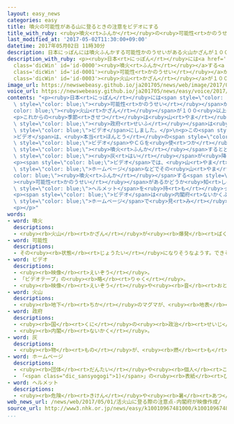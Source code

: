 ```yaml
---
layout: easy_news
categories: easy
title: 噴火の可能性がある山に登るときの注意をビデオにする
title_with_ruby: <ruby>噴火<rt>ふんか</rt></ruby>の<ruby>可能性<rt>かのうせい</rt></ruby>がある<ruby>山<rt>やま</rt></ruby>に<ruby>登<rt>のぼ</rt></ruby>るときの<ruby>注意<rt>ちゅうい</rt></ruby>をビデオにする
last_modified_at: '2017-05-02T11:30:00+09:00'
datetime: 2017年05月02日 11時30分
description: 日本にっぽんには噴火ふんかする可能性かのうせいがある火山かざんが１００以上いじょうあります。
description_with_ruby: <p><ruby>日本<rt>にっぽん</rt></ruby>には<a href='javascript:void(0)'
  class='dicWin' id='id-0000'><ruby>噴火<rt>ふんか</rt></ruby></a>する<a href='javascript:void(0)'
  class='dicWin' id='id-0001'><ruby>可能性<rt>かのうせい</rt></ruby></a>がある<a href='javascript:void(0)'
  class='dicWin' id='id-0003'><ruby>火山<rt>かざん</rt></ruby></a>が１００<ruby>以上<rt>いじょう</rt></ruby>あります。
image_url: https://newswebeasy.github.io/ja201705/news/web/image/2017/05/02/k10010967481000.jpg
voice_url: https://newswebeasy.github.io/ja201705/news/easy/voice/2017/05/02/k10010967481000.mp3
contents: "<p><ruby>日本<rt>にっぽん</rt></ruby>には<span style=\"color: blue;\"><ruby>噴火<rt>ふんか</rt></ruby></span>する<span\
  \ style=\"color: blue;\"><ruby>可能性<rt>かのうせい</rt></ruby></span>がある<span style=\"\
  color: blue;\"><ruby>火山<rt>かざん</rt></ruby></span>が１００<ruby>以上<rt>いじょう</rt></ruby>あります。</p>\n\
  <p>これからの<ruby>季節<rt>きせつ</rt></ruby>は<ruby>山<rt>やま</rt></ruby>に<ruby>登<rt>のぼ</rt></ruby>る<ruby>人<rt>ひと</rt></ruby>が<ruby>多<rt>おお</rt></ruby>くなるため、<span\
  \ style=\"color: blue;\"><ruby>政府<rt>せいふ</rt></ruby></span>は<ruby>山<rt>やま</rt></ruby>に<ruby>登<rt>のぼ</rt></ruby>るときに<ruby>注意<rt>ちゅうい</rt></ruby>しなければならないことを<span\
  \ style=\"color: blue;\">ビデオ</span>にしました。</p>\n<p>この<span style=\"color: blue;\"\
  >ビデオ</span>は、<ruby>本当<rt>ほんとう</rt></ruby>の<span style=\"color: blue;\"><ruby>噴火<rt>ふんか</rt></ruby></span>を<ruby>撮<rt>と</rt></ruby>った<span\
  \ style=\"color: blue;\">ビデオ</span>やＣＧを<ruby>使<rt>つか</rt></ruby>って、<ruby>山<rt>やま</rt></ruby>が<span\
  \ style=\"color: blue;\"><ruby>噴火<rt>ふんか</rt></ruby></span>するとどうなるか<ruby>説明<rt>せつめい</rt></ruby>しています。<ruby>大<rt>おお</rt></ruby>きな<ruby>石<rt>いし</rt></ruby>が<ruby>飛<rt>と</rt></ruby>んできたり、<ruby>熱<rt>あつ</rt></ruby>い<ruby>石<rt>いし</rt></ruby>や<span\
  \ style=\"color: blue;\"><ruby>灰<rt>はい</rt></ruby></span>が<ruby>降<rt>ふ</rt></ruby>ってきたりして<ruby>危険<rt>きけん</rt></ruby>なことがわかります。</p>\n\
  <p><span style=\"color: blue;\">ビデオ</span>では、<ruby>山<rt>やま</rt></ruby>に<ruby>登<rt>のぼ</rt></ruby>る<ruby>前<rt>まえ</rt></ruby>に、<ruby>気象庁<rt>きしょうちょう</rt></ruby>の<span\
  \ style=\"color: blue;\">ホームページ</span>などでその<ruby>山<rt>やま</rt></ruby>が<span style=\"\
  color: blue;\"><ruby>噴火<rt>ふんか</rt></ruby></span>する<span style=\"color: blue;\"\
  ><ruby>可能性<rt>かのうせい</rt></ruby></span>があるかどうか<ruby>知<rt>し</rt></ruby>っておくことが<ruby>必要<rt>ひつよう</rt></ruby>だと<ruby>言<rt>い</rt></ruby>っています。<span\
  \ style=\"color: blue;\">ヘルメット</span>を<ruby>持<rt>も</rt></ruby>っていくことや、「<ruby>防災<rt>ぼうさい</rt></ruby>マップ」などで<ruby>逃<rt>に</rt></ruby>げる<ruby>場所<rt>ばしょ</rt></ruby>を<ruby>調<rt>しら</rt></ruby>べておくことも<ruby>大事<rt>だいじ</rt></ruby>です。そして、<ruby>通<rt>とお</rt></ruby>る<ruby>道<rt>みち</rt></ruby>などの<ruby>計画<rt>けいかく</rt></ruby>を<ruby>書<rt>か</rt></ruby>いた「<ruby>登山<rt>とざん</rt></ruby><ruby>届<rt>とど</rt></ruby>け」を<ruby>登<rt>のぼ</rt></ruby>る<ruby>前<rt>まえ</rt></ruby>に<ruby>出<rt>だ</rt></ruby>すように<ruby>言<rt>い</rt></ruby>っています。</p>\n\
  <p><span style=\"color: blue;\">ビデオ</span>は<ruby>内閣府<rt>ないかくふ</rt></ruby>の<span\
  \ style=\"color: blue;\">ホームページ</span>で<ruby>見<rt>み</rt></ruby>ることができます。</p>\n<p></p>\n\
  <p></p>"
words:
- word: 噴火
  descriptions:
  - <ruby><rb>火山</rb><rt>かざん</rt></ruby>が<ruby><rb>爆発</rb><rt>ばくはつ</rt></ruby>して、とけた<ruby><rb>溶岩</rb><rt>ようがん</rt></ruby>や、<ruby><rb>火山灰</rb><rt>かざんばい</rt></ruby>・<ruby><rb>水蒸気</rb><rt>すいじょうき</rt></ruby>・ガスをふき<ruby><rb>出</rb><rt>だ</rt></ruby>すこと。
- word: 可能性
  descriptions:
  - その<ruby><rb>状態</rb><rt>じょうたい</rt></ruby>になりそうなようす。できそうなようす。
- word: ビデオ
  descriptions:
  - <ruby><rb>映像</rb><rt>えいぞう</rt></ruby>。
  - 「ビデオテープ」の<ruby><rb>略</rb><rt>りゃく</rt></ruby>。
  - <ruby><rb>映像</rb><rt>えいぞう</rt></ruby>や<ruby><rb>音</rb><rt>おと</rt></ruby>を、<ruby><rb>磁気</rb><rt>じき</rt></ruby>テープに<ruby><rb>記録</rb><rt>きろく</rt></ruby>したり<ruby><rb>再生</rb><rt>さいせい</rt></ruby>したりする<ruby><rb>装置</rb><rt>そうち</rt></ruby>。
- word: 火山
  descriptions:
  - <ruby><rb>地下</rb><rt>ちか</rt></ruby>のマグマが、<ruby><rb>地表</rb><rt>ちひょう</rt></ruby>にふき<ruby><rb>出</rb><rt>だ</rt></ruby>して<ruby><rb>山</rb><rt>やま</rt></ruby>となっている<ruby><rb>所</rb><rt>ところ</rt></ruby>。
- word: 政府
  descriptions:
  - <ruby><rb>国</rb><rt>くに</rt></ruby>の<ruby><rb>政治</rb><rt>せいじ</rt></ruby>を<ruby><rb>行</rb><rt>おこな</rt></ruby>うところ。
  - <ruby><rb>内閣</rb><rt>ないかく</rt></ruby>。
- word: 灰
  descriptions:
  - <ruby><rb>物</rb><rt>もの</rt></ruby>が、<ruby><rb>燃</rb><rt>も</rt></ruby>えたあとに<ruby><rb>残</rb><rt>のこ</rt></ruby>る<ruby><rb>粉</rb><rt>こな</rt></ruby>のようなもの。
- word: ホームページ
  descriptions:
  - <ruby><rb>団体</rb><rt>だんたい</rt></ruby>や<ruby><rb>個人</rb><rt>こじん</rt></ruby>が、インターネットを<ruby><rb>通</rb><rt>つう</rt></ruby>じて<ruby><rb>情報</rb><rt>じょうほう</rt></ruby>を<ruby><rb>広</rb><rt>ひろ</rt></ruby>く<ruby><rb>知</rb><rt>し</rt></ruby>らせるために、<ruby><rb>用意</rb><rt>ようい</rt></ruby>する<ruby><rb>画面</rb><rt>がめん</rt></ruby>。
  - 「<span class="dic_sansyogogi">1)</span>」の<ruby><rb>表紙</rb><rt>ひょうし</rt></ruby>となるページ。
- word: ヘルメット
  descriptions:
  - <ruby><rb>危険</rb><rt>きけん</rt></ruby>や<ruby><rb>暑</rb><rt>あつ</rt></ruby>さから<ruby><rb>頭</rb><rt>あたま</rt></ruby>を<ruby><rb>守</rb><rt>まも</rt></ruby>るためにかぶる、かたいぼうし。プラスチックなどでできている。
web_news_url: /news/web/2017/05/01/活火山に登る際の注意点-内閣府が映像作成/
source_url: http://www3.nhk.or.jp/news/easy/k10010967481000/k10010967481000.html
...
```

